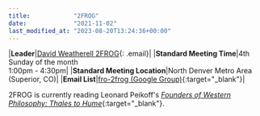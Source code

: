 ```yaml
---
title:            "2FROG"
date:             "2021-11-02"
last_modified_at: "2023-08-20T13:24:36+00:00"
---
```


|**Leader**|[David Weatherell 2FROG](){: .email}|
|**Standard Meeting Time**|4th Sunday of the month<br />1:00pm - 4:30pm|
|**Standard Meeting Location**|North Denver Metro Area<br />(Superior, CO)|
|**Email List**|[fro-2frog (Google Group)](http://groups.google.com/group/fro-2frog){:target="&lowbar;blank"}|

2FROG is currently reading Leonard Peikoff's [_Founders of Western Philosophy: Thales to Hume_](https://www.amazon.com/Founders-Western-Philosophy-Thales-Hume/dp/0996010173/){:target="&lowbar;blank"}.
